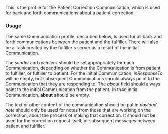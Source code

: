 This is the profile for the Patient Correction Communication, which is used for back and forth communications about a patient correction.

### Usage

The same Communication profile, described below, is used for all back and forth communications between the patient and the fulfiller. There will also be a Task created by the fulfiller's server as a result of the initial Communication.

The *sender* and *recipient* should be set appropriately for each Communication, depending on whether the Communication is from patient to fulfiller, or fulfiller to patient. For the initial Communication, *inResponseTo* will be empty, but subsequent Communications should always point to the Communication that they are responding to. The *about* field should always point to the initial Communication from the patient. In th4e initial Communication, **about** should be empty.

The text or other content of the communication should be put in *payload*. *note* should only be used for notes from those that are working on the correction, about the process of making that correction. It should not be used for the correction request itself, or subsequent messages between patient and fulfiller.
